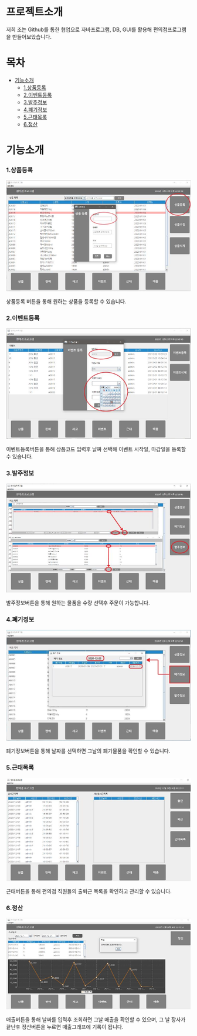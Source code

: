 # 프로젝트소개
저희 조는 Github를 통한 협업으로 자바프로그램, DB, GUI를 활용해 편의점프로그램을 만들어보았습니다.

# 목차
- [기능소개](#기능소개)
  - [1.상품등록](#1상품등록)
  - [2.이벤트등록](#2이벤트등록)
  - [3.발주정보](#3발주정보)
  - [4.폐기정보](#4폐기정보)
  - [5.근태목록](#5근태목록)
  - [6.정산](#6정산)

# 기능소개

### 1.상품등록
![](https://github.com/parkhyoungmin/java_class/blob/main/images/product.jpg)

상품등록 버튼을 통해 원하는 상품을 등록할 수 있습니다.

### 2.이벤트등록
![](https://github.com/parkhyoungmin/java_class/blob/main/images/event.jpg)

이벤트등록버튼을 통해 상품코드 입력후 날짜 선택해 이벤트 시작일, 마감일을 등록할 수 있습니다.

### 3.발주정보
![](https://github.com/parkhyoungmin/java_class/blob/main/images/order.jpg)

발주정보버튼을 통해 원하는 물품을 수량 선택후 주문이 가능합니다.

### 4.폐기정보
![](https://github.com/parkhyoungmin/java_class/blob/main/images/disposal.jpg)

폐기정보버튼을 통해 날짜를 선택하면 그날의 폐기물품을 확인할 수 있습니다.

### 5.근태목록
![](https://github.com/parkhyoungmin/java_class/blob/main/images/work.jpg)

근태버튼을 통해 편의점 직원들의 출퇴근 목록을 확인하고 관리할 수 있습니다.

### 6.정산
![](https://github.com/parkhyoungmin/java_class/blob/main/images/money.jpg)

매출버튼을 통해 날짜를 입력후 조회하면 그날 매출을 확인할 수 있으며, 그 날 장사가 끝난후 정산버튼을 누르면 매출그래프에 기록이 됩니다.
